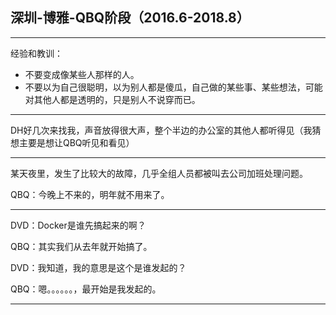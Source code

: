## 深圳-博雅-QBQ阶段（2016.6-2018.8）

---

经验和教训：

* 不要变成像某些人那样的人。
* 不要以为自己很聪明，以为别人都是傻瓜，自己做的某些事、某些想法，可能对其他人都是透明的，只是别人不说穿而已。

---

DH好几次来找我，声音放得很大声，整个半边的办公室的其他人都听得见（我猜想主要是想让QBQ听见和看见）

---

某天夜里，发生了比较大的故障，几乎全组人员都被叫去公司加班处理问题。

QBQ：今晚上不来的，明年就不用来了。

---

DVD：Docker是谁先搞起来的啊？

QBQ：其实我们从去年就开始搞了。

DVD：我知道，我的意思是这个是谁发起的？

QBQ：嗯。。。。。。，最开始是我发起的。

---



